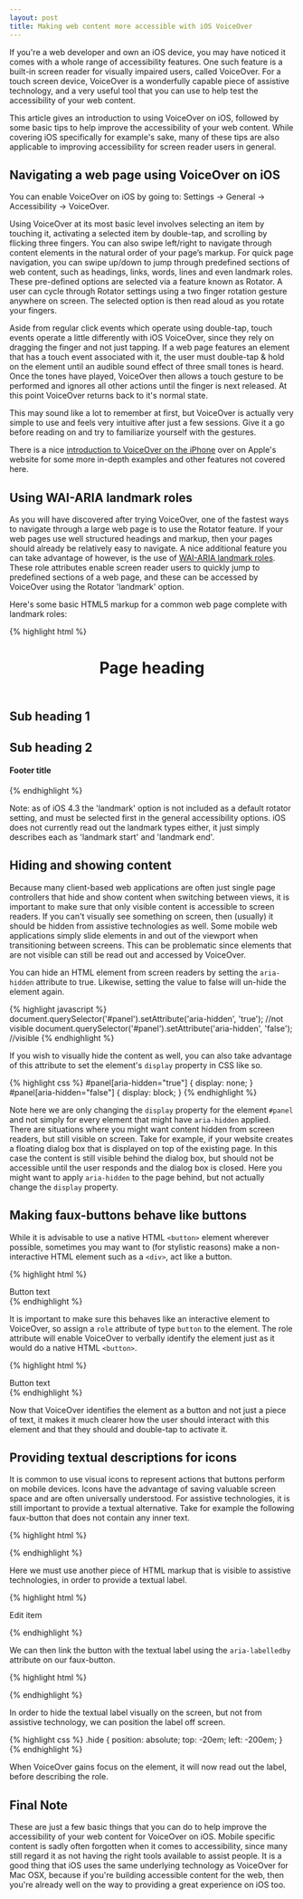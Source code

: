 ```yaml
---
layout: post
title: Making web content more accessible with iOS VoiceOver
---
```


If you're a web developer and own an iOS device, you may have noticed it comes with a whole range of accessibility features. One such feature is a built-in screen reader for visually impaired users, called VoiceOver. For a touch screen device, VoiceOver is a wonderfully capable piece of assistive technology, and a very useful tool that you can use to help test the accessibility of your web content.

This article gives an introduction to using VoiceOver on iOS, followed by some basic tips to help improve the accessibility of your web content. While covering iOS specifically for example's sake, many of these tips are also applicable to improving accessibility for screen reader users in general.

Navigating a web page using VoiceOver on iOS
--------------------------------------------

You can enable VoiceOver on iOS by going to: Settings -> General -> Accessibility -> VoiceOver.

Using VoiceOver at its most basic level involves selecting an item by touching it, activating a selected item by double-tap, and scrolling by flicking three fingers. You can also swipe left/right to navigate through content elements in the natural order of your page’s markup. For quick page navigation, you can swipe up/down to jump through predefined sections of web content, such as headings, links, words, lines and even landmark roles. These pre-defined options are selected via a feature known as Rotator. A user can cycle through Rotator settings using a two finger rotation gesture anywhere on screen. The selected option is then read aloud as you rotate your fingers.

Aside from regular click events which operate using double-tap, touch events operate a little differently with iOS VoiceOver, since they rely on dragging the finger and not just tapping. If a web page features an element that has a touch event associated with it, the user must double-tap & hold on the element until an audible sound effect of three small tones is heard. Once the tones have played, VoiceOver then allows a touch gesture to be performed and ignores all other actions until the finger is next released. At this point VoiceOver returns back to it's normal state.

This may sound like a lot to remember at first, but VoiceOver is actually very simple to use and feels very intuitive after just a few sessions. Give it a go before reading on and try to familiarize yourself with the gestures.

There is a nice [introduction to VoiceOver on the iPhone](http://www.apple.com/accessibility/iphone/vision.html) over on Apple's website for some more in-depth examples and other features not covered here.

Using WAI-ARIA landmark roles
-----------------------------

As you will have discovered after trying VoiceOver, one of the fastest ways to navigate through a large web page is to use the Rotator feature. If your web pages use well structured headings and markup, then your pages should already be relatively easy to navigate. A nice additional feature you can take advantage of however, is the use of [WAI-ARIA landmark roles](http://www.w3.org/WAI/PF/aria-practices/). These role attributes enable screen reader users to quickly jump to predefined sections of a web page, and these can be accessed by VoiceOver using the Rotator 'landmark' option.

Here's some basic HTML5 markup for a common web page complete with landmark roles:

{% highlight html %}
<header role="banner">
    <h1>Page heading</h1>
</header>

<div role="main">
    <section role="region">
        <h2>Sub heading 1</h2>
     </section>
    <section role="region">
        <h2>Sub heading 2</h2>
    </section>
</div>

<footer role="contentinfo">
     <h4>Footer title</h4>
</footer>
{% endhighlight %}

Note: as of iOS 4.3 the 'landmark' option is not included as a default rotator setting, and must be selected first in the general accessibility options. iOS does not currently read out the landmark types either, it just simply describes each as 'landmark start' and 'landmark end'.

Hiding and showing content
--------------------------

Because many client-based web applications are often just single page controllers that hide and show content when switching between views, it is important to make sure that only visible content is accessible to screen readers. If you can't visually see something on screen, then (usually) it should be hidden from assistive technologies as well. Some mobile web applications simply slide elements in and out of the viewport when transitioning between screens. This can be problematic since elements that are not visible can still be read out and accessed by VoiceOver.

You can hide an HTML element from screen readers by setting the `aria-hidden` attribute to true. Likewise, setting the value to false will un-hide the element again.

{% highlight javascript %}
document.querySelector('#panel').setAttribute('aria-hidden', 'true'); //not visible
document.querySelector('#panel').setAttribute('aria-hidden', 'false'); //visible
{% endhighlight %}

If you wish to visually hide the content as well, you can also take advantage of this attribute to set the element's `display` property in CSS like so.

{% highlight css %}
#panel[aria-hidden="true"] { display: none; }
#panel[aria-hidden="false"] { display: block; }
{% endhighlight %}

Note here we are only changing the `display` property for the element `#panel` and not simply for every element that might have `aria-hidden` applied. There are situations where you might want content hidden from screen readers, but still visible on screen. Take for example, if your website creates a floating dialog box that is displayed on top of the existing page. In this case the content is still visible behind the dialog box, but should not be accessible until the user responds and the dialog box is closed. Here you might want to apply `aria-hidden` to the page behind, but not actually change the `display` property.

Making faux-buttons behave like buttons
---------------------------------------

While it is advisable to use a native HTML `<button>` element wherever possible, sometimes you may want to (for stylistic reasons) make a non-interactive HTML element such as a `<div>`, act like a button.

{% highlight html %}
<div id="my-button">Button text</div>
{% endhighlight %}

It is important to make sure this behaves like an interactive element to VoiceOver, so assign a `role` attribute of type `button` to the element. The role attribute will enable VoiceOver to verbally identify the element just as it would do a native HTML `<button>`.

{% highlight html %}
<div id="my-button" role="button">Button text</div>
{% endhighlight %}

Now that VoiceOver identifies the element as a button and not just a piece of text, it makes it much clearer how the user should interact with this element and that they should and double-tap to activate it.

Providing textual descriptions for icons
----------------------------------------

It is common to use visual icons to represent actions that buttons perform on mobile devices. Icons have the advantage of saving valuable screen space and are often universally understood. For assistive technologies, it is still important to provide a textual alternative. Take for example the following faux-button that does not contain any inner text.

{% highlight html %}
<div id="edit-button" role="button"></div>
{% endhighlight %}

Here we must use another piece of HTML markup that is visible to assistive technologies, in order to provide a textual label.

{% highlight html %}
<p class="hide" id="edit-label">Edit item</p>
{% endhighlight %}

We can then link the button with the textual label using the `aria-labelledby` attribute on our faux-button.

{% highlight html %}
<div id="edit-button" role="button" aria-labelledby="edit-label"></div>
{% endhighlight %}

In order to hide the textual label visually on the screen, but not from assistive technology, we can position the label off screen.

{% highlight css %}
.hide {
	position: absolute;
	top: -20em;
	left: -200em;
}
{% endhighlight %}

When VoiceOver gains focus on the element, it will now read out the label, before describing the role.

Final Note
----------

These are just a few basic things that you can do to help improve the accessibility of your web content for VoiceOver on iOS. Mobile specific content is sadly often forgotten when it comes to accessibility, since many still regard it as not having the right tools available to assist people. It is a good thing that iOS uses the same underlying technology as VoiceOver for Mac OSX, because if you're building accessible content for the web, then you're already well on the way to providing a great experience on iOS too.